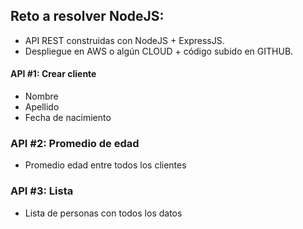 ## Reto a resolver NodeJS:
- API REST construidas con NodeJS + ExpressJS.
- Despliegue en AWS o algún CLOUD + código subido en GITHUB.

#### API #1: Crear cliente
- Nombre
- Apellido
- Fecha de nacimiento

### API #2: Promedio de edad
- Promedio edad entre todos los clientes

### API #3: Lista
- Lista de personas con todos los datos